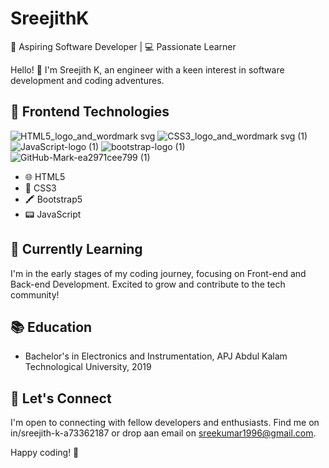 # SreejithK

🌱 Aspiring Software Developer | 💻 Passionate Learner

Hello! 👋 I'm Sreejith K, an engineer with a keen interest in software development and coding adventures.

## 🔧 Frontend Technologies

![HTML5_logo_and_wordmark svg](https://github.com/Sreejithk1996/Sreejithk1996/assets/145628733/89d21d73-c6a9-4b8d-bcac-87d6ced4feca) ![CSS3_logo_and_wordmark svg (1)](https://github.com/Sreejithk1996/Sreejithk1996/assets/145628733/29c2a503-a1c2-4146-9c21-ba39e0a362fd) ![JavaScript-logo (1)](https://github.com/Sreejithk1996/Sreejithk1996/assets/145628733/ed3828fd-df60-49a5-9833-6b414d1fb761) ![bootstrap-logo (1)](https://github.com/Sreejithk1996/Sreejithk1996/assets/145628733/ec7ec914-e8de-4b58-8030-68ca191f0c02) ![GitHub-Mark-ea2971cee799 (1)](https://github.com/Sreejithk1996/Sreejithk1996/assets/145628733/16a33432-5e55-4d40-83c2-2886fb2f637c)










- 🌐 HTML5
- 📝 CSS3
- 🖍 Bootstrap5
- 📟 JavaScript

## 🌱 Currently Learning

I'm in the early stages of my coding journey, focusing on Front-end and Back-end Development. Excited to grow and contribute to the tech community!

## 📚 Education

- Bachelor's in Electronics and Instrumentation, APJ Abdul Kalam Technological University, 2019

## 🤝 Let's Connect

I'm open to connecting with fellow developers and enthusiasts. Find me on in/sreejith-k-a73362187 or drop aan email on sreekumar1996@gmail.com.

Happy coding! 🚀
<!---
Sreejithk1996/Sreejithk1996 is a ✨ special ✨ repository because its `README.md` (this file) appears on your GitHub profile.
You can click the Preview link to take a look at your changes.
--->
